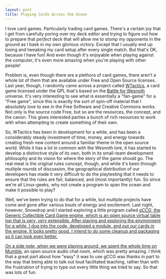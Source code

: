 ```yaml
---
layout: post
title: Playing Cards Across the Ocean
---
```


I love card games. Particularly trading card games. There's a certain joy that I get from carefully poring over my deck editor and trying to figure out how to prepare that *perfect* deck that will allow me to stomp my opponents in the ground as I bask in my own glorious victory. Except that I usually end up losing and tweaking my card setup after every single match. But that's OK, because I have fun! And even though it's enjoyable when playing against the computer, it's even more amazing when you're playing with other people!

Problem is, even though there are a plethora of card games, there aren't a whole lot of them that are available under Free and Open Source licenses. Last year, though, I randomly came across a project called <a href="http://wtactics.org">WTactics</a>, a card game licensed under the GPL that's based on the <a href="http://wesnoth.org">Battle for Wesnoth</a> universe. It's very interesting to see what is essentially a "fan-game" for a "Free game", since this is exactly the sort of spin-off material that I absolutely love to see in the Free Software and Creative Commons works. Not only is the source code Free, but so are the resources, the concept, and the canon. This gives interested parties a bunch of rich resources to work with when attempting to create something of their own.

So, WTactics has been in development for a while, and has been a considerably steady investment of time, money, and energy towards creating fresh new content around a familiar theme in the open source world. While it has a lot in common with the Wesnoth lore, it has started to develop a distinctive style of its own, both in its small-team development philosophy and its vision for where the story of the game should go. The real meat is the original rules concept, though, and while it's been through multiple rounds of discussion, the geographical distribution of our developers has made it very difficult to do the playtesting that it needs to ensure that the rules are fair, balanced, and (most importantly) fun. So since we're all Linux-geeks, why not create a program to span the ocean and make it possible to play?

Well, we've been trying to do that for a while, but multiple projects have come and gone after various bouts of energy and excitement. Last night, however, Snowdrop and I started exploring a little program called <a href="http://gccg.sourceforge.net">*gCCG*, the Generic Collectible Card Game engine, which is an open source virtual table top that is very, *very* extensible. After playing and exploring the environment for a while, I dug into the code, developed a module, and put our cards in the engine. It looks pretty good. I intend to do some cleanup and packaging so it can look even better.

On a side note, when we were playing around, we spent the whole time on <a href="http://mumble.sourceforge.net/">Mumble</a>, an open source audio chat room, which was pretty amazing. I think that a great part about how "easy" it was to use gCCG was thanks in part to the way that being able to talk out loud facilitated teaching, rather than with the frustration of trying to type out every little thing we tried to say. So that was lots of fun.
